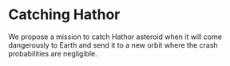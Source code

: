Catching Hathor
==============

We propose a mission to catch Hathor asteroid when it will come dangerously to Earth and send it to a new orbit where the crash probabilities are negligible.
